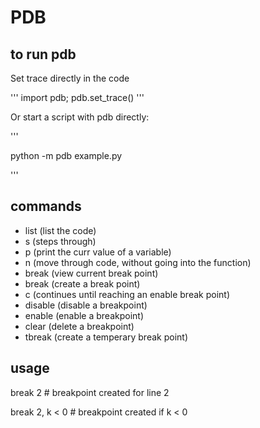 PDB
===============

to run pdb
---------------

Set trace directly in the code


'''
import pdb; pdb.set_trace()
'''

Or start a script with pdb directly:

'''

python -m pdb example.py

'''

commands
---------------

- list (list the code)
- s (steps through)
- p <variable> (print the curr value of a variable)
- n (move through code, without going into the function)
- break (view current break point)
- break <number> (create a break point)
- c (continues until reaching an enable break point)
- disable (disable a breakpoint)
- enable (enable a breakpoint)
- clear (delete a breakpoint)
- tbreak (create a temperary break point)

usage
----------------


break 2 # breakpoint created for line 2

break 2, k < 0 # breakpoint created if k < 0

